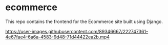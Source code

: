 # ecommerce
This repo contains the frontend for the Ecommerce site built using Django.




https://user-images.githubusercontent.com/89346667/222747361-4e67fae4-6a6a-4583-9d48-71d44422ea2b.mp4

